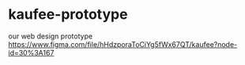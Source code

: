 # kaufee-prototype
our web design prototype
https://www.figma.com/file/hHdzporaToCiYg5fWx67QT/kaufee?node-id=30%3A167
